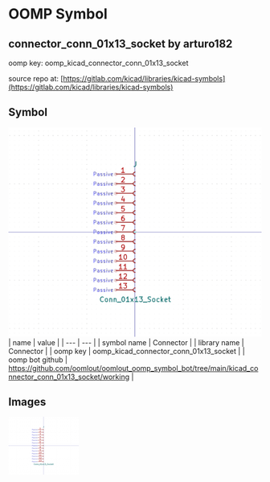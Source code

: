 # OOMP Symbol  
## connector_conn_01x13_socket  by arturo182  
  
oomp key: oomp_kicad_connector_conn_01x13_socket  
  
source repo at: [https://gitlab.com/kicad/libraries/kicad-symbols](https://gitlab.com/kicad/libraries/kicad-symbols)  
## Symbol  
  
[![working.png](working_600.png)](working.png)  
| name | value | 
| --- | --- | 
| symbol name | Connector | 
| library name | Connector | 
| oomp key | oomp_kicad_connector_conn_01x13_socket | 
| oomp bot github | https://github.com/oomlout/oomlout_oomp_symbol_bot/tree/main/kicad_connector_conn_01x13_socket/working | 
## Images  
  
[![working.png](working_140.png)](working.png)  
